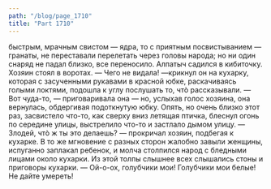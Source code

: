 ```yaml
---
path: "/blog/page_1710"
title: "Part 1710"
---
```


быстрым, мрачным свистом — ядра, то с приятным посвистыванием — гранаты, не переставали перелетать через головы народа; но ни один снаряд не падал близко, все переносило. Алпатыч садился в кибиточку. Хозяин стоял в воротах.
— Чего не видала! —крикнул он на кухарку, которая с засученными рукавами в красной юбке, раскачиваясь голыми локтями, подошла к углу послушать то, чтò рассказывали.
— Вот чуда-то, — приговаривала она — но, услыхав голос хозяина, она вернулась, обдергивая подоткнутую юбку.
Опять, но очень близко этот раз, засвистело что-то, как сверху вниз летящая птичка, блеснул огонь по середине улицы, выстрелило что-то и застлало дымом улицу.
— Злодей, чтò ж ты это делаешь? — прокричал хозяин, подбегая к кухарке.
В то же мгновение с разных сторон жалобно завыли женщины, испуганно заплакал ребенок, и молча столпился народ с бледными лицами около кухарки. Из этой толпы слышнее всех слышались стоны и приговоры кухарки.
— Ой-о-ох, голубчики мои! Голубчики мои белые! Не дайте умереть! 
